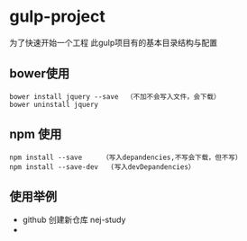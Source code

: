 # gulp-project
为了快速开始一个工程
此gulp项目有的基本目录结构与配置

## bower使用
```
bower install jquery --save  （不加不会写入文件，会下载）
bower uninstall jquery 
```
## npm 使用
```
npm install --save     （写入depandencies,不写会下载，但不写）
npm install --save-dev   (写入devDepandencies）
```

## 使用举例

- github 创建新仓库 nej-study
-